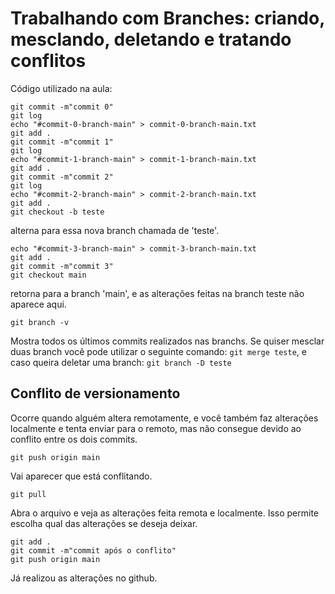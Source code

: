 # Trabalhando com Branches: criando, mesclando, deletando e tratando conflitos
Código utilizado na aula:
````
git commit -m"commit 0"
git log
echo "#commit-0-branch-main" > commit-0-branch-main.txt
git add .
git commit -m"commit 1"
git log
echo "#commit-1-branch-main" > commit-1-branch-main.txt
git add .
git commit -m"commit 2"
git log
echo "#commit-2-branch-main" > commit-2-branch-main.txt
git add .
git checkout -b teste
````
alterna para essa nova branch chamada de 'teste'.
````
echo "#commit-3-branch-main" > commit-3-branch-main.txt
git add .
git commit -m"commit 3"
git checkout main
````
retorna para a branch 'main', e as alterações feitas na branch teste não aparece aqui.
````
git branch -v
````
Mostra todos os últimos commits realizados nas branchs.
Se quiser mesclar duas branch você pode utilizar o seguinte comando: `git merge teste`, e caso queira deletar uma branch: `git branch -D teste`

## Conflito de versionamento
Ocorre quando alguém altera remotamente, e você também faz alterações localmente e tenta enviar para o remoto, mas não consegue devido ao conflito entre os dois commits.

````
git push origin main
````
Vai aparecer que está conflitando.
````
git pull
````
Abra o arquivo e veja as alterações feita remota e localmente. Isso permite escolha qual das alterações se deseja deixar.
````
git add .
git commit -m"commit após o conflito"
git push origin main
````
Já realizou as alterações no github.
